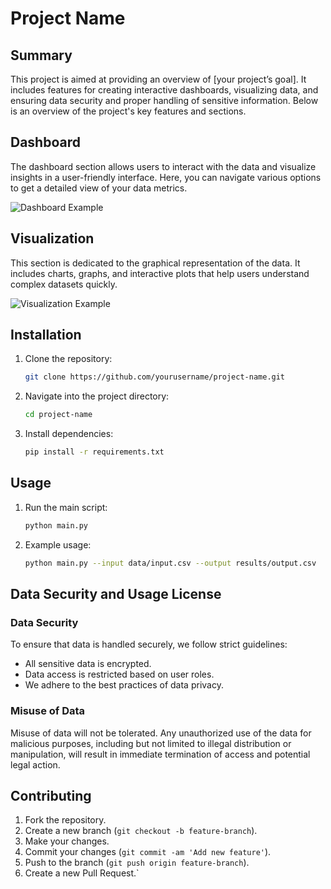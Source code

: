 <p align="center">
  <h1>Project Name</h1>
</p>

## Summary

This project is aimed at providing an overview of [your project’s goal]. It includes features for creating interactive dashboards, visualizing data, and ensuring data security and proper handling of sensitive information. Below is an overview of the project's key features and sections.

## Dashboard

The dashboard section allows users to interact with the data and visualize insights in a user-friendly interface. Here, you can navigate various options to get a detailed view of your data metrics.

![Dashboard Example](images/dashboard_example.png)

## Visualization

This section is dedicated to the graphical representation of the data. It includes charts, graphs, and interactive plots that help users understand complex datasets quickly.

![Visualization Example](images/visualization_example.png)

## Installation

1. Clone the repository:
    ```bash
    git clone https://github.com/yourusername/project-name.git
    ```
2. Navigate into the project directory:
    ```bash
    cd project-name
    ```
3. Install dependencies:
    ```bash
    pip install -r requirements.txt
    ```

## Usage

1. Run the main script:
    ```bash
    python main.py
    ```

2. Example usage:
    ```bash
    python main.py --input data/input.csv --output results/output.csv
    ```

## Data Security and Usage License

### Data Security

To ensure that data is handled securely, we follow strict guidelines:

- All sensitive data is encrypted.
- Data access is restricted based on user roles.
- We adhere to the best practices of data privacy.

### Misuse of Data

Misuse of data will not be tolerated. Any unauthorized use of the data for malicious purposes, including but not limited to illegal distribution or manipulation, will result in immediate termination of access and potential legal action.

## Contributing

1. Fork the repository.
2. Create a new branch (`git checkout -b feature-branch`).
3. Make your changes.
4. Commit your changes (`git commit -am 'Add new feature'`).
5. Push to the branch (`git push origin feature-branch`).
6. Create a new Pull Request.`